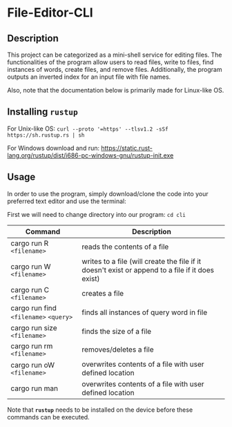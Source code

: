 # File-Editor-CLI

## Description
This project can be categorized as a mini-shell service for editing files. The functionalities of the program allow users to read files, write to files, find instances of words, create files, and remove files. Additionally, the program outputs an inverted index for an input file with file names.

Also, note that the documentation below is primarily made for Linux-like OS.

## Installing `rustup`
For Unix-like OS: `curl --proto '=https' --tlsv1.2 -sSf https://sh.rustup.rs | sh`

For Windows download and run: https://static.rust-lang.org/rustup/dist/i686-pc-windows-gnu/rustup-init.exe

## Usage

In order to use the program, simply download/clone the code into your preferred text editor and use the terminal:

First we will need to change directory into our program: `cd cli`

| Command | Description |
| --- | --- |
| cargo run R `<filename>` |reads the contents of a file|
| cargo run W `<filename>` |writes to a file (will create the file if it doesn't exist or append to a file if it does exist)|
| cargo run C `<filename>` |creates a file|
| cargo run find `<filename>` `<query>`|finds all instances of query word in file|
| cargo run size `<filename>` |finds the size of a file|
| cargo run rm `<filename>` |removes/deletes a file|
| cargo run oW `<filename>` |overwrites contents of a file with user defined location|
| cargo run man |overwrites contents of a file with user defined location|

Note that **`rustup`** needs to be installed on the device before these commands can be executed.

